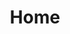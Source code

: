 ---
title: Home

hero:
    image: images/joe.jpg
    title: Hi, My name is Joe!
    details: Lorem ipsum dolor sit amet consectetur adipisicing elit. Quae error quas facere, reprehenderit harum ipsum accusantium, corrupti ad autem fugit tempore consequatur! Velit consequuntur adipisci qui nisi sit temporibus saepe recusandae voluptas dolore? ad autem fugit tempore consequatur! Velit consequuntur adipisci qui nisi sit temporibus saepe recusandae voluptas dolore?
---